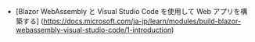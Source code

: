 - [Blazor WebAssembly と Visual Studio Code を使用して Web アプリを構築する]
(https://docs.microsoft.com/ja-jp/learn/modules/build-blazor-webassembly-visual-studio-code/1-introduction)